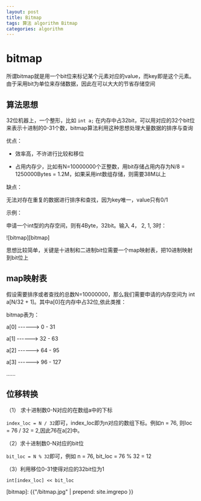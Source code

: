 ```yaml
---
layout: post
title: Bitmap
tags: 算法 algorithm Bitmap
categories: algorithm
---
```


# bitmap

所谓bitmap就是用一个bit位来标记某个元素对应的value，而key即是这个元素。由于采用bit为单位来存储数据，因此在可以大大的节省存储空间

## 算法思想

32位机器上，一个整形，比如 `int a;` 在内存中占32bit，可以用对应的32个bit位来表示十进制的0-31个数，bitmap算法利用这种思想处理大量数据的排序与查询

优点：

* 效率高，不许进行比较和移位

* 占用内存少，比如有N=10000000个正整数，用bit存储占用内存为N/8 = 1250000Bytes = 1.2M，如果采用int数组存储，则需要38M以上

缺点：

无法对存在重复的数据进行排序和查找，因为key唯一，value只有0/1

示例：

申请一个int型的内存空间，则有4Byte，32bit。输入 4， 2,  1,  3时：

![bitmap][bitmap]

思想比较简单，关键是十进制和二进制bit位需要一个map映射表，把10进制映射到bit位上

## map映射表

假设需要排序或者查找的总数N=10000000，那么我们需要申请的内存空间为 int a[N/32 + 1]。其中a[0]在内存中占32位,依此类推：

bitmap表为：

a[0] ------> 0 - 31

a[1] ------> 32 - 63

a[2] ------> 64 - 95

a[3] ------> 96 - 127

......

## 位移转换

（1） 求十进制数0-N对应的在数组a中的下标

`index_loc = N / 32`即可，index_loc即为n对应的数组下标。例如n = 76, 则loc = 76 / 32 = 2,因此76在a[2]中。

（2）求十进制数0-N对应的bit位

`bit_loc = N % 32`即可，例如 n = 76, bit_loc = 76 % 32 = 12

（3）利用移位0-31使得对应的32bit位为1

`int[index_loc] << bit_loc`

[bitmap]: {{"/bitmap.jpg" | prepend: site.imgrepo }}